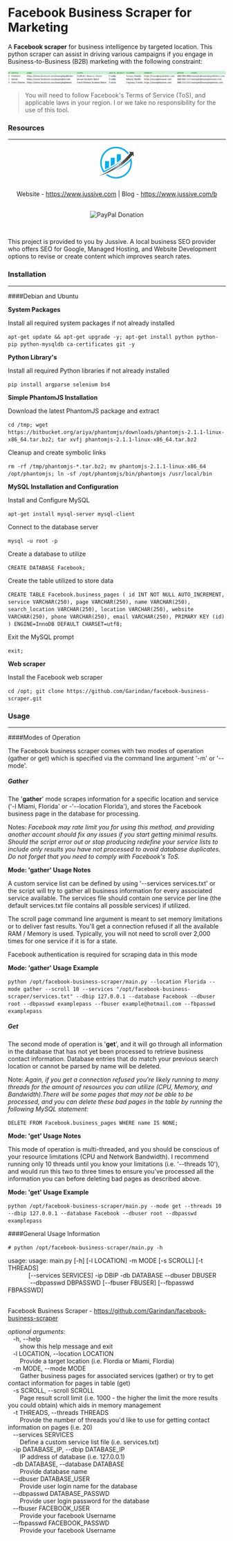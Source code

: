 # Facebook Business Scraper for Marketing

A **Facebook scraper** for business intelligence by targeted location. This python scraper can assist in driving various campaigns if you engage in Business-to-Business (B2B) marketing with the following constraint:

<img alt="Sample of Marketing Business Data" src="https://github.com/Garindan/facebook-business-scraper/blob/gh-pages/images/Sample%20Data.png">

> You will need to follow Facebook's Terms of Service (ToS), and applicable laws in your region. I or we take no responsibility for the use of this tool.

### Resources
***
<div align="center" id="resources">
<img alt="Project Icon" src="https://github.com/Garindan/facebook-business-scraper/blob/gh-pages/images/Project%20Icon.png"><br>

Website - <a href="https://www.jussive.com" alt="Local SEO Service">https://www.jussive.com</a> | Blog - <a href="https://www.jussive.com/b" alt="SEO & SEM Blog">https://www.jussive.com/b</a><br><br>

<img alt="PayPal Donation" type="image" rel="nofollow" src="https://www.paypal.com/en_US/i/btn/btn_donateCC_LG.gif" border="0" name="submit" title="Donations appreciated through PayPal" href="https://www.paypal.com/cgi-bin/webscr?cmd=_s-xclick&hosted_button_id=GK9J6CNU9LDP2">
</div>

<br><p align="left">This project is provided to you by Jussive. A local business SEO provider who offers SEO for Google, Managed Hosting, and Website Development options to revise or create content which improves search rates.</p>

### Installation
***
####Debian and Ubuntu

**System Packages**

Install all required system packages if not already installed

`apt-get update && apt-get upgrade -y; apt-get install python python-pip python-mysqldb ca-certificates git -y`

**Python Library's**

Install all required Python libraries if not already installed

`pip install argparse selenium bs4`

**Simple PhantomJS Installation**

Download the latest PhantomJS package and extract

`cd /tmp; wget https://bitbucket.org/ariya/phantomjs/downloads/phantomjs-2.1.1-linux-x86_64.tar.bz2; tar xvfj phantomjs-2.1.1-linux-x86_64.tar.bz2`

Cleanup and create symbolic links

`rm -rf /tmp/phantomjs-*.tar.bz2; mv phantomjs-2.1.1-linux-x86_64 /opt/phantomjs; ln -sf /opt/phantomjs/bin/phantomjs /usr/local/bin`

**MySQL Installation and Configuration**

Install and Configure MySQL

`apt-get install mysql-server mysql-client`

Connect to the database server

`mysql -u root -p`

Create a database to utilize

`CREATE DATABASE Facebook;`

Create the table utilized to store data

`CREATE TABLE Facebook.business_pages (
id INT NOT NULL AUTO_INCREMENT,
service VARCHAR(250),
page VARCHAR(250),
name VARCHAR(250),
search_location VARCHAR(250),
location VARCHAR(250),
website VARCHAR(250),
phone VARCHAR(250),
email VARCHAR(250),
PRIMARY KEY (id)
) ENGINE=InnoDB DEFAULT CHARSET=utf8;`

Exit the MySQL prompt

`exit;`

**Web scraper**

Install the Facebook web scraper

`cd /opt; git clone https://github.com/Garindan/facebook-business-scraper.git`

### Usage
***

####Modes of Operation

The Facebook business scraper comes with two modes of operation (gather or get) which is specified via the command line argument '-m' or '--mode'. 

##### Gather

The '**gather**' mode scrapes information for a specific location and service ('-l Miami, Florida' or -'--location Florida'), and stores the Facebook business page in the database for processing. 

Notes: _Facebook may rate limit you for using this method, and providing another account should fix any issues if you start getting minimal results. Should the script error out or stop producing redefine your service lists to include only results you have not processed to avoid database duplicates. Do not forget that you need to comply with Facebook's ToS._

**Mode: 'gather' Usage Notes**

A custom service list can be defined by using '--services services.txt' or the script will try to gather all business information for every associated service available. The services file should contain one service per line (the default services.txt file contains all possible services) if utilized.

The scroll page command line argument is meant to set memory limitations or to deliver fast results. You'll get  a connection refused if all the available RAM / Memory is used. Typically, you will not need to scroll over 2,000 times for one service if it is for a state.

Facebook authentication is required for scraping data in this mode

**Mode: 'gather' Usage Example**

`python /opt/facebook-business-scraper/main.py --location Florida --mode gather --scroll 10 --services "/opt/facebook-business-scraper/services.txt" --dbip 127.0.0.1 --database Facebook --dbuser root --dbpasswd examplepass --fbuser example@hotmail.com --fbpasswd examplepass`

##### Get

The second mode of operation is '**get**', and it will go through all information in the database that has not yet been processed to retrieve business contact information. Database entries that do match your previous search location or cannot be parsed by name will be deleted.

Note: _Again, if you get a connection refused you're likely running to many threads for the amount of resources you can utilize (CPU, Memory, and Bandwidth).There will be some pages that may not be able to be processed, and you can delete these bad pages in the table by running the following MySQL statement:_

`DELETE FROM Facebook.business_pages WHERE name IS NONE;`

**Mode: 'get' Usage Notes**

This mode of operation is multi-threaded, and you should be conscious of your resource limitations (CPU and Network Bandwidth). I recommend running only 10 threads until you know your limitations (i.e. '--threads 10'), and would run this two to three times to ensure you've processed all the information you can before deleting bad pages as described above.

**Mode: 'get' Usage Example**

`python /opt/facebook-business-scraper/main.py --mode get --threads 10 --dbip 127.0.0.1 --database Facebook --dbuser root --dbpasswd examplepass`

####General Usage Information

`# python /opt/facebook-business-scraper/main.py -h`

<div id="usage">
usage: usage: main.py [-h] [-l LOCATION] -m MODE [-s SCROLL] [-t THREADS]<br>
&nbsp;&nbsp;&nbsp;&nbsp;&nbsp;&nbsp;&nbsp;&nbsp;&nbsp;&nbsp;&nbsp;&nbsp;[--services SERVICES] -ip DBIP -db DATABASE --dbuser DBUSER<br>
&nbsp;&nbsp;&nbsp;&nbsp;&nbsp;&nbsp;&nbsp;&nbsp;&nbsp;&nbsp;&nbsp;&nbsp; --dbpasswd DBPASSWD [--fbuser FBUSER] [--fbpasswd FBPASSWD]<br><br>

Facebook Business Scraper - https://github.com/Garindan/facebook-business-scraper

_optional arguments_:<br>
&nbsp;&nbsp; -h, --help<br>
&nbsp;&nbsp;&nbsp;&nbsp;&nbsp;&nbsp; show this help message and exit<br>
&nbsp;&nbsp; -l LOCATION, --location LOCATION<br>
&nbsp;&nbsp;&nbsp;&nbsp;&nbsp;&nbsp; Provide a target location (i.e. Flordia or Miami, Flordia)<br>
&nbsp;&nbsp; -m MODE, --mode MODE<br>
&nbsp;&nbsp;&nbsp;&nbsp;&nbsp;&nbsp; Gather business pages for associated services (gather) or try to get contact information for pages in table (get)<br>
&nbsp;&nbsp; -s SCROLL, --scroll SCROLL<br>
&nbsp;&nbsp;&nbsp;&nbsp;&nbsp;&nbsp; Page result scroll limit (i.e. 1000 - the higher the limit the more results you could obtain) which aids in memory management<br>
&nbsp;&nbsp; -t THREADS, --threads THREADS<br>
&nbsp;&nbsp;&nbsp;&nbsp;&nbsp;&nbsp; Provide the number of threads you'd like to use for getting contact information on pages (i.e. 20)<br>
&nbsp;&nbsp; --services SERVICES  
&nbsp;&nbsp;&nbsp;&nbsp;&nbsp;&nbsp; Define a custom service list file (i.e. services.txt)<br>
&nbsp;&nbsp; -ip DATABASE_IP, --dbip DATABASE_IP<br>
&nbsp;&nbsp;&nbsp;&nbsp;&nbsp;&nbsp; IP address of database (i.e. 127.0.0.1)<br>
&nbsp;&nbsp; -db DATABASE, --database DATABASE<br>
&nbsp;&nbsp;&nbsp;&nbsp;&nbsp;&nbsp; Provide database name<br>
&nbsp;&nbsp; --dbuser DATABASE_USER<br>
&nbsp;&nbsp;&nbsp;&nbsp;&nbsp;&nbsp; Provide user login name for the database<br>
&nbsp;&nbsp; --dbpasswd DATABASE_PASSWD<br>
&nbsp;&nbsp;&nbsp;&nbsp;&nbsp;&nbsp; Provide user login password for the database<br>
&nbsp;&nbsp; --fbuser FACEBOOK_USER<br>
&nbsp;&nbsp;&nbsp;&nbsp;&nbsp;&nbsp; Provide your facebook Username<br>
&nbsp;&nbsp; --fbpasswd FACEBOOK_PASSWD<br>
&nbsp;&nbsp;&nbsp;&nbsp;&nbsp;&nbsp; Provide your facebook Username<br>
<div>
